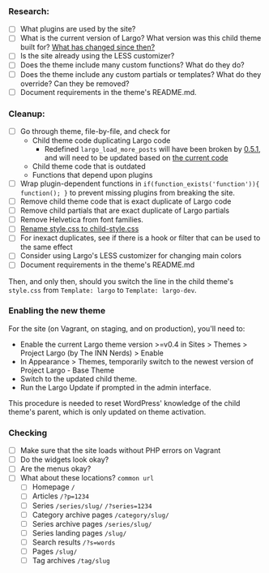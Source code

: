 ### Research:

- [ ] What plugins are used by the site?
- [ ] What is the current version of Largo? What version was this child theme built for? [What has changed since then?](https://github.com/INN/Largo/releases)
- [ ] Is the site already using the LESS customizer?
- [ ] Does the theme include many custom functions? What do they do?
- [ ] Does the theme include any custom partials or templates? What do they override? Can they be removed?
- [ ] Document requirements in the theme's README.md.

### Cleanup:

- [ ] Go through theme, file-by-file, and check for
	- Child theme code duplicating Largo code
		- Redefined `largo_load_more_posts` will have been broken by [0.5.1](https://github.com/INN/Largo/releases/tag/v0.5.1), and will need to be updated based on [the current code](https://github.com/INN/Largo/blob/master/inc/ajax-functions.php#L70)
	- Child theme code that is outdated
	- Functions that depend upon plugins
- [ ] Wrap plugin-dependent functions in `if(function_exists('function')){ function(); }` to prevent missing plugins from breaking the site.
- [ ] Remove child theme code that is exact duplicate of Largo code
- [ ] Remove child partials that are exact duplicate of Largo partials
- [ ] Remove Helvetica from font families.
- [ ] [Rename style.css to child-style.css](https://github.com/INN/Largo-Sample-Child-Theme/issues/14)
- [ ] For inexact duplicates, see if there is a hook or filter that can be used to the same effect
- [ ] Consider using Largo's LESS customizer for changing main colors
- [ ] Document requirements in the theme's README.md

Then, and only then, should you switch the line in the child theme's `style.css` from `Template: largo` to `Template: largo-dev`.

### Enabling the new theme

For the site (on Vagrant, on staging, and on production), you'll need to:

- Enable the current Largo theme version >=v0.4 in Sites > Themes > Project Largo (by The INN Nerds) > Enable
- In Appearance > Themes, temporarily switch to the newest version of Project Largo - Base Theme
- Switch to the updated child theme. 
- Run the Largo Update if prompted in the admin interface.

This procedure is needed to reset WordPress' knowledge of the child theme's parent, which is only updated on theme activation.

### Checking

- [ ] Make sure that the site loads without PHP errors on Vagrant
- [ ] Do the widgets look okay?
- [ ] Are the menus okay?
- [ ] What about these locations? `common url`
 	- [ ] Homepage `/`
 	- [ ] Articles `/?p=1234`
 	- [ ] Series `/series/slug/` `/?series=1234`
 	- [ ] Category archive pages `/category/slug/`
 	- [ ] Series archive pages `/series/slug/`
 	- [ ] Series landing pages `/slug/`
 	- [ ] Search results `/?s=words`
 	- [ ] Pages `/slug/`
 	- [ ] Tag archives `/tag/slug`
